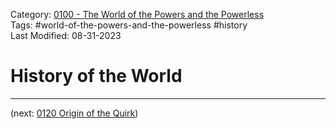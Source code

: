 Category: [0100 - The World of the Powers and the Powerless](0100%20-%20The%20World%20of%20the%20Powers%20and%20the%20Powerless.md)  
Tags: #world-of-the-powers-and-the-powerless #history  
Last Modified: 08-31-2023  
# History of the World

****

(next: [0120 Origin of the Quirk](0120%20Origin%20of%20the%20Quirk.md))